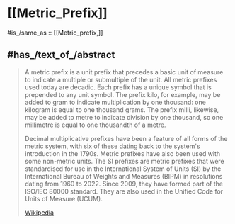 
# [[Metric_Prefix]] 

#is_/same_as :: [[Metric_prefix,]]  

## #has_/text_of_/abstract  

> A metric prefix is a unit prefix that precedes a basic unit of measure to indicate a multiple or submultiple of the unit. All metric prefixes used today are decadic. Each prefix has a unique symbol that is prepended to any unit symbol. The prefix kilo, for example, may be added to gram to indicate multiplication by one thousand: one kilogram is equal to one thousand grams. The prefix milli, likewise, may be added to metre to indicate division by one thousand, so one millimetre is equal to one thousandth of a metre.
>
> Decimal multiplicative prefixes have been a feature of all forms of the metric system, with six of these dating back to the system's introduction in the 1790s. Metric prefixes have also been used with some non-metric units. The SI prefixes are metric prefixes that were standardised for use in the International System of Units (SI) by the International Bureau of Weights and Measures (BIPM) in resolutions dating from 1960 to 2022. Since 2009, they have formed part of the ISO/IEC 80000 standard. They are also used in the Unified Code for Units of Measure (UCUM).
>
> [Wikipedia](https://en.wikipedia.org/wiki/Metric%20prefix) 

